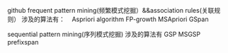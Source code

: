 github
frequent pattern mining(频繁模式挖掘）&&association rules(关联规则）
涉及的算法有：
    Aspriori algorithm
    FP-growth
    MSApriori
    GSpan
    
sequential pattern mining(序列模式挖掘)
涉及的算法有
    GSP
    MSGSP
    prefixspan
    
